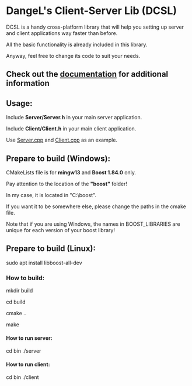 # DangeL's Client-Server Lib (DCSL)
DCSL is a handy cross-platform library that will help you setting up server and client applications way faster than before.

All the basic functionality is already included in this library.

Anyway, feel free to change its code to suit your needs.
## Check out the [documentation](https://github.com/DangeL187/DCSL/blob/main/doc/DCSL.md) for additional information
## Usage:
Include <b>Server/Server.h</b> in your main server application.

Include <b>Client/Client.h</b> in your main client application.

Use [Server.cpp](https://github.com/DangeL187/DCSL/blob/main/src/Server.cpp) and [Client.cpp](https://github.com/DangeL187/DCSL/blob/main/src/Client.cpp) as an example.
## Prepare to build (Windows):
CMakeLists file is for <b>mingw13</b> and <b>Boost 1.84.0</b> only.

<p>Pay attention to the location of the <b>"boost"</b> folder!</p>
<p>In my case, it is located in "C:\boost".</p>
<p>If you want it to be somewhere else, please change the paths in the cmake file.</p>

Note that if you are using Windows, the names in BOOST_LIBRARIES are
unique for each version of your boost library!
## Prepare to build (Linux):
sudo apt install libboost-all-dev
### How to build:
mkdir build

cd build

cmake ..

make
#### How to run server:
cd bin
./server
#### How to run client:
cd bin
./client
